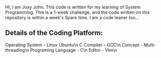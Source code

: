 HI, 
I am Joxy John. This code is written for my learning of System Programming. This is a 1-week challenge, and the code written on this repository is within a week's Spare time. I am a code leaner too...

Details of the Coding Platform:
-------------------------------------
Operating System    - Linux Ubuntu\n
C Compiler          - GCC\n
Concept             - Multi-threading\n
Programing Language - C\n
Editor              - Vim\n


